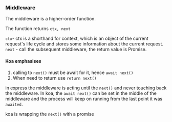 
### Middleware

The middleware is a higher-order function.

The function returns ```ctx, next```

```ctx```- ctx is a shorthand for context, which is an object of the current request's life cycle and stores some information about the current request.
```next``` - call the subsequent middleware, the return value is Promise.


#### Koa emphasises
1) calling to ```next()``` must be await for it, hence ```await next()```
2) When need to return use ```return next()```

in express the middleware is acting until the ```next()``` and never touching back the middleware.
In koa, the ```await next()``` can be set in the middle of the middleware and the process will keep on running from the last point it was ```awaited```.

koa is wrapping the ```next()``` with a promise
